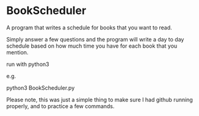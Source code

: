 # BookScheduler
A program that writes a schedule for books that you want to read. 

Simply answer a few questions and the program will write a day to day schedule based on how much
time you have for each book that you mention. 

run with python3

e.g.

python3 BookScheduler.py

Please note, this was just a simple thing to make sure I had github running properly, and to practice a few commands. 

